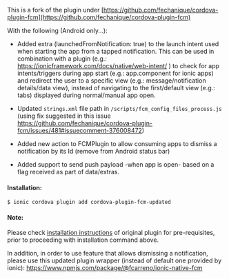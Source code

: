 This is a fork of the plugin under [https://github.com/fechanique/cordova-plugin-fcm](https://github.com/fechanique/cordova-plugin-fcm)

With the following (Android only...):

* Added extra (launchedFromNotification: true) to the launch intent used when starting the app from a tapped notification.
   This can be used in combination with a plugin (e.g.: https://ionicframework.com/docs/native/web-intent/ ) to check for app intents/triggers during app start (e.g.: app.component for ionic apps) and redirect the user to a specific view (e.g.: message/notification details/data view), instead of navigating to the first/default view (e.g.: tabs) displayed during normal/manual app open.
   
   
* Updated `strings.xml` file path in ```/scripts/fcm_config_files_process.js```
(using fix suggested in this issue https://github.com/fechanique/cordova-plugin-fcm/issues/481#issuecomment-376008472)

* Added new action to FCMPlugin to allow consuming apps to dismiss a notification by its Id (remove from Android status bar)

* Added support to send push payload -when app is open- based on a flag received as part of data/extras.


#### Installation:
```
$ ionic cordova plugin add cordova-plugin-fcm-updated
```

#### Note:
Please check [installation instructions](https://github.com/fechanique/cordova-plugin-fcm#installation) of original plugin for pre-requisites, prior to proceeding with installation command above.

In addition, in order to use feature that allows dismissing a notification, please use this updated plugin wrapper (instead of default one provided by ionic): https://www.npmjs.com/package/@fcarreno/ionic-native-fcm
